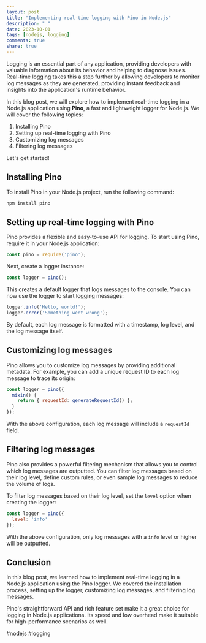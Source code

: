 ```yaml
---
layout: post
title: "Implementing real-time logging with Pino in Node.js"
description: " "
date: 2023-10-01
tags: [nodejs, logging]
comments: true
share: true
---
```


Logging is an essential part of any application, providing developers with valuable information about its behavior and helping to diagnose issues. Real-time logging takes this a step further by allowing developers to monitor log messages as they are generated, providing instant feedback and insights into the application's runtime behavior.

In this blog post, we will explore how to implement real-time logging in a Node.js application using **Pino**, a fast and lightweight logger for Node.js. We will cover the following topics:

1. Installing Pino
2. Setting up real-time logging with Pino
3. Customizing log messages
4. Filtering log messages

Let's get started!

## Installing Pino

To install Pino in your Node.js project, run the following command:

```bash
npm install pino
```

## Setting up real-time logging with Pino

Pino provides a flexible and easy-to-use API for logging. To start using Pino, require it in your Node.js application:

```javascript
const pino = require('pino');
```

Next, create a logger instance:

```javascript
const logger = pino();
```

This creates a default logger that logs messages to the console. You can now use the logger to start logging messages:

```javascript
logger.info('Hello, world!');
logger.error('Something went wrong');
```

By default, each log message is formatted with a timestamp, log level, and the log message itself.

## Customizing log messages

Pino allows you to customize log messages by providing additional metadata. For example, you can add a unique request ID to each log message to trace its origin:

```javascript
const logger = pino({
  mixin() {
    return { requestId: generateRequestId() };
  }
});
```

With the above configuration, each log message will include a `requestId` field.

## Filtering log messages

Pino also provides a powerful filtering mechanism that allows you to control which log messages are outputted. You can filter log messages based on their log level, define custom rules, or even sample log messages to reduce the volume of logs.

To filter log messages based on their log level, set the `level` option when creating the logger:

```javascript
const logger = pino({
  level: 'info'
});
```

With the above configuration, only log messages with a `info` level or higher will be outputted.

## Conclusion

In this blog post, we learned how to implement real-time logging in a Node.js application using the Pino logger. We covered the installation process, setting up the logger, customizing log messages, and filtering log messages.

Pino's straightforward API and rich feature set make it a great choice for logging in Node.js applications. Its speed and low overhead make it suitable for high-performance scenarios as well.

#nodejs #logging